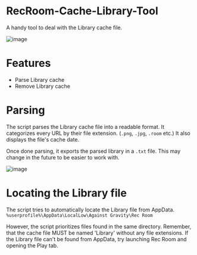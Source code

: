 # RecRoom-Cache-Library-Tool
A handy tool to deal with the Library cache file.

![image](https://user-images.githubusercontent.com/13438202/136818657-6e35aa2c-04d2-4fba-99fa-49b50540b54a.png)

# Features
- Parse Library cache
- Remove Library cache

# Parsing
The script parses the Library cache file into a readable format. 
It categorizes every URL by their file extension. (`.png`, `.jpg`, `.room` etc.) It also displays the file's cache date.

Once done parsing, it exports the parsed library in a `.txt` file. This may change in the future to be easier to work with.

![image](https://user-images.githubusercontent.com/13438202/136818861-80294c44-6cd9-406b-a1d7-e015cfb5832b.png)

# Locating the Library file
The script tries to automatically locate the Library file from AppData. `%userprofile%\AppData\LocalLow\Against Gravity\Rec Room`

However, the script prioritizes files found in the same directory. Remember, that the cache file MUST be named 'Library' without any file extensions.
If the Library file can't be found from AppData, try launching Rec Room and opening the Play tab.
